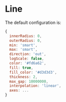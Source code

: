 # Line


The default configuration is:
```javascript
{
  innerRadius: 0,
  outerRadius: 0,
  min: 'smart',
  max: 'smart',
  direction: 'out',
  logScale: false,
  color: '#fd6a62',
  fill: true,
  fill_color: '#d3d3d3',
  thickness: 2,
  max_gap: 10000000,
  interpolation: 'linear',
  axes: ...
}
```
